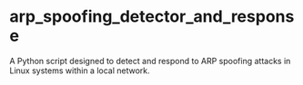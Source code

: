 # arp_spoofing_detector_and_response
A Python script designed to detect and respond to ARP spoofing attacks in Linux systems within a local network.
